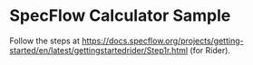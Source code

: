 # SpecFlow Calculator Sample
Follow the steps at https://docs.specflow.org/projects/getting-started/en/latest/gettingstartedrider/Step1r.html (for Rider).
